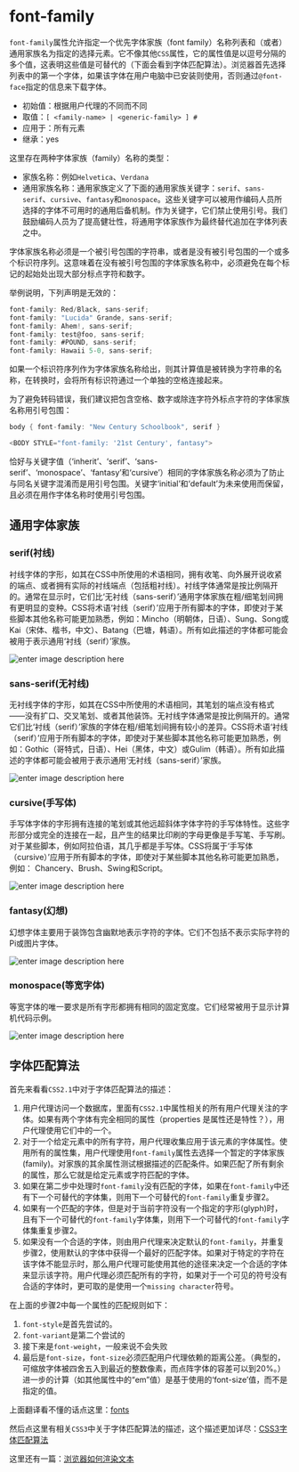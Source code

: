 font-family
========

`font-family`属性允许指定一个优先字体家族（font family）名称列表和（或者）通用家族名为指定的选择元素。它不像其他`CSS`属性，它的属性值是以逗号分隔的多个值，这表明这些值是可替代的（下面会看到字体匹配算法）。浏览器首先选择列表中的第一个字体，如果该字体在用户电脑中已安装则使用，否则通过`@font-face`指定的信息来下载字体。

 - 初始值：根据用户代理的不同而不同
 - 取值：`[ <family-name> | <generic-family> ] #`
 - 应用于：所有元素
 - 继承：yes

这里存在两种字体家族（family）名称的类型：

 - 家族名称：例如`Helvetica`、`Verdana`
 - 通用家族名称：通用家族定义了下面的通用家族关键字：`serif`、`sans-serif`、`cursive`、`fantasy`和`monospace`。这些关键字可以被用作编码人员所选择的字体不可用时的通用后备机制。作为关键字，它们禁止使用引号。我们鼓励编码人员为了提高健壮性，将通用字体家族作为最终替代追加在字体列表之中。

字体家族名称必须是一个被引号包围的字符串，或者是没有被引号包围的一个或多个标识符序列。这意味着在没有被引号包围的字体家族名称中，必须避免在每个标记的起始处出现大部分标点字符和数字。

举例说明，下列声明是无效的：

```c
font-family: Red/Black, sans-serif;
font-family: "Lucida" Grande, sans-serif;
font-family: Ahem!, sans-serif;
font-family: test@foo, sans-serif;
font-family: #POUND, sans-serif;
font-family: Hawaii 5-0, sans-serif;
```

如果一个标识符序列作为字体家族名称给出，则其计算值是被转换为字符串的名称，在转换时，会将所有标识符通过一个单独的空格连接起来。

为了避免转码错误，我们建议把包含空格、数字或除连字符外标点字符的字体家族名称用引号包围：

```c
body { font-family: "New Century Schoolbook", serif }

<BODY STYLE="font-family: '21st Century', fantasy">
```

恰好与关键字值（‘inherit’、‘serif’、‘sans-serif’、‘monospace’、‘fantasy’和‘cursive’）相同的字体家族名称必须为了防止与同名关键字混淆而是用引号包围。关键字‘initial’和‘default’为未来使用而保留，且必须在用作字体名称时使用引号包围。

## 通用字体家族

### serif(衬线)

衬线字体的字形，如其在CSS中所使用的术语相同，拥有收笔、向外展开说收紧的端点、或者拥有实际的衬线端点（包括粗衬线）。衬线字体通常是按比例隔开的。通常在显示时，它们比‘无衬线（sans-serif）’通用字体家族在粗/细笔划间拥有更明显的变种。CSS将术语‘衬线（serif）’应用于所有脚本的字体，即使对于某些脚本其他名称可能更加熟悉，例如：Mincho（明朝体，日语）、Sung、Song或Kai（宋体、楷书，中文）、Batang（巴塘，韩语）。所有如此描述的字体都可能会被用于表示通用‘衬线（serif）’家族。

![enter image description here](http://www.w3.org/TR/css3-fonts/serifexamples.png)

### sans-serif(无衬线)

无衬线字体的字形，如其在CSS中所使用的术语相同，其笔划的端点没有格式——没有扩口、交叉笔划、或者其他装饰。无衬线字体通常是按比例隔开的。通常它们比‘衬线（serif）’家族的字体在粗/细笔划间拥有较小的差异。CSS将术语‘衬线（serif）’应用于所有脚本的字体，即使对于某些脚本其他名称可能更加熟悉，例如：Gothic（哥特式，日语）、Hei（黑体，中文）或Gulim（韩语）。所有如此描述的字体都可能会被用于表示通用‘无衬线（sans-serif）’家族。

![enter image description here](http://www.w3.org/TR/css3-fonts/sansserifexamples.png)

### cursive(手写体)

手写体字体的字形拥有连接的笔划或其他远超斜体字体字符的手写体特性。这些字形部分或完全的连接在一起，且产生的结果比印刷的字母更像是手写笔、手写刷。对于某些脚本，例如阿拉伯语，其几乎都是手写体。CSS将属于‘手写体（cursive）’应用于所有脚本的字体，即使对于某些脚本其他名称可能更加熟悉，例如： Chancery、Brush、Swing和Script。

![enter image description here](http://www.w3.org/TR/css3-fonts/cursiveexamples.png)

### fantasy(幻想)

幻想字体主要用于装饰包含幽默地表示字符的字体。它们不包括不表示实际字符的Pi或图片字体。

![enter image description here](http://www.w3.org/TR/css3-fonts/fantasyexamples.png)

### monospace(等宽字体)

等宽字体的唯一要求是所有字形都拥有相同的固定宽度。它们经常被用于显示计算机代码示例。

![enter image description here](http://www.w3.org/TR/css3-fonts/monospaceexamples.png)


## 字体匹配算法

首先来看看`CSS2.1`中对于字体匹配算法的描述：

 1. 用户代理访问一个数据库，里面有`CSS2.1`中属性相关的所有用户代理关注的字体。如果有两个字体有完全相同的属性（properties 是属性还是特性？），用户代理使用它们中的一个。
 2. 对于一个给定元素中的所有字符，用户代理收集应用于该元素的字体属性。使用所有的属性集，用户代理使用`font-family`属性去选择一个暂定的字体家族(family)。对家族的其余属性测试根据描述的匹配条件。如果匹配了所有剩余的属性，那么它就是给定元素或字符匹配的字体。
 3. 如果在第二步中处理时`font-family`没有匹配的字体，如果在`font-family`中还有下一个可替代的字体集，则用下一个可替代的`font-family`重复步骤2。
 4. 如果有一个匹配的字体，但是对于当前字符没有一个指定的字形(glyph)时，且有下一个可替代的`font-family`字体集，则用下一个可替代的`font-family`字体集重复步骤2。
 5. 如果没有一个合适的字体，则由用户代理来决定默认的`font-family`，并重复步骤2，使用默认的字体中获得一个最好的匹配字体。如果对于特定的字符在该字体不能显示时，那么用户代理可能使用其他的途径来决定一个合适的字体来显示该字符。用户代理必须匹配所有的字符，如果对于一个可见的符号没有合适的字体时，更可取的是使用一个`missing character`符号。

在上面的步骤2中每一个属性的匹配规则如下：

 1. `font-style`是首先尝试的。
 2. `font-variant`是第二个尝试的
 3. 接下来是`font-weight`，一般来说不会失败
 4. 最后是`font-size`，`font-size`必须匹配用户代理依赖的距离公差。（典型的，可缩放字体被四舍五入到最近的整数像素，而点阵字体的容差可以到20%。）进一步的计算（如其他属性中的“em”值）是基于使用的‘font-size’值，而不是指定的值。


上面翻译看不懂的话点这里：[fonts](http://www.w3.org/TR/CSS2/fonts.html)

然后点这里有相关`CSS3`中关于字体匹配算法的描述，这个描述更加详尽：[CSS3字体匹配算法](http://www.w3.org/html/ig/zh/wiki/CSS3%E5%AD%97%E4%BD%93%E6%A8%A1%E5%9D%97#.E5.AD.97.E4.BD.93.E5.8C.B9.E9.85.8D.E7.AE.97.E6.B3.95)

这里还有一篇：[浏览器如何渲染文本](http://blog.jjgod.org/2011/04/09/how-do-browsers-render-text/)
 
